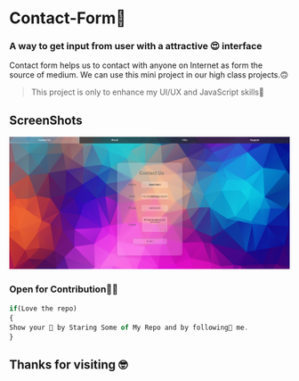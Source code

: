 # Contact-Form🤩

### A way to get input from user with a attractive 😍 interface

Contact form helps us to contact with anyone on Internet as form the source of medium. We can use this mini project in our high class projects.🙃

>  This project is only to enhance my UI/UX and JavaScript skills💪

## ScreenShots

![Pic of the projects](ScreenShot.png)

 ### Open for Contribution👨‍💻

```javascript
if(Love the repo)
{
Show your 💖 by Staring Some of My Repo and by following🙂 me.
}
```

## Thanks for visiting 🤓
